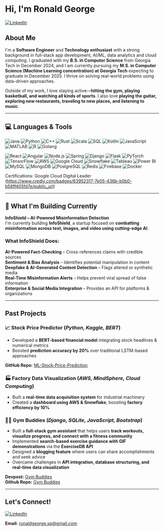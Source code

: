 # Hi, I'm Ronald George  

[![LinkedIn](https://img.shields.io/badge/LinkedIn-ronxldg-blue?logo=linkedin)](https://www.linkedin.com/in/ronxldg/)

## About Me  

I'm a **Software Engineer** and **Technology enthusiast** with a strong background in full-stack app development, AI/ML, data analytics and cloud computing. I graduated with my **B.S. in Computer Science** from Georgia Tech in December 2024, and I am currently pursuing my **M.S. in Computer Science (Machine Learning concentration) at Georgia Tech** expecting to graduate in December 2025. I thrive on solving real-world problems using data-driven approaches.

Outside of my work, I love staying active—**hitting the gym, playing basketball, and watching all kinds of sports**. I also love **playing the guitar, exploring new restaurants, traveling to new places, and listening to music**.  

---

## 💻 Languages & Tools

![Java](https://img.shields.io/badge/Java-007396?logo=java) ![Python](https://img.shields.io/badge/Python-3776AB?logo=python) ![C++](https://img.shields.io/badge/C%2B%2B-00599C?logo=c%2B%2B) ![Rust](https://img.shields.io/badge/Rust-000000?logo=rust) ![Scala](https://img.shields.io/badge/Scala-DC322F?logo=scala) ![SQL](https://img.shields.io/badge/SQL-4479A1?logo=mysql) ![Kotlin](https://img.shields.io/badge/Kotlin-7F52FF?logo=kotlin) ![JavaScript](https://img.shields.io/badge/JavaScript-F7DF1E?logo=javascript) ![MATLAB](https://img.shields.io/badge/MATLAB-0076A8?logo=matlab) ![R](https://img.shields.io/badge/R-276DC3?logo=r) ![Golang](https://img.shields.io/badge/Golang-00ADD8?logo=go)

![React](https://img.shields.io/badge/React-61DAFB?logo=react) ![Angular](https://img.shields.io/badge/Angular-E23237?logo=angular) ![Node.js](https://img.shields.io/badge/Node.js-339933?logo=node.js) ![Spring](https://img.shields.io/badge/Spring-6DB33F?logo=spring) ![Django](https://img.shields.io/badge/Django-092D1F?logo=django) ![Flask](https://img.shields.io/badge/Flask-000000?logo=flask) ![PyTorch](https://img.shields.io/badge/PyTorch-EE4C2C?logo=pytorch) ![TensorFlow](https://img.shields.io/badge/TensorFlow-FF6F00?logo=tensorflow) ![AWS](https://img.shields.io/badge/AWS-232F3E?logo=amazon-aws) ![Google Cloud](https://img.shields.io/badge/Google%20Cloud-4285F4?logo=google-cloud) ![Snowflake](https://img.shields.io/badge/Snowflake-00B0FF?logo=snowflake) ![Tableau](https://img.shields.io/badge/Tableau-E97627?logo=tableau) ![Power BI](https://img.shields.io/badge/Power%20BI-F2C811?logo=powerbi)
![MySQL](https://img.shields.io/badge/MySQL-4479A1?logo=mysql) ![MongoDB](https://img.shields.io/badge/MongoDB-47A248?logo=mongodb) ![PostgreSQL](https://img.shields.io/badge/PostgreSQL-336791?logo=postgresql) ![Redis](https://img.shields.io/badge/Redis-DC382D?logo=redis) ![Firebase](https://img.shields.io/badge/Firebase-FFCA28?logo=firebase) ![Docker](https://img.shields.io/badge/Docker-2496ED?logo=docker)

Certifications: Google Cloud Digital Leader (https://www.credly.com/badges/63952317-7e05-436b-b0b0-b56ff405fd7e/public_url)

---

## 🚀 What I'm Building Currently  

**InfoShield – AI-Powered Misinformation Detection**  
I'm currently building **InfoShield**, a startup focused on **combatting misinformation across text, images, and video using cutting-edge AI**.  

### What InfoShield Does:  
**AI-Powered Fact-Checking** – Cross-references claims with credible sources  
**Sentiment & Bias Analysis** – Identifies potential manipulation in content  
**Deepfake & AI-Generated Content Detection** – Flags altered or synthetic media  
**Real-Time Misinformation Alerts** – Helps prevent viral spread of false information  
**Enterprise & Social Media Integration** – Provides an API for platforms & organizations  

---

## Past Projects  

### 📈 **Stock Price Predictor** (*Python, Kaggle, BERT*)  
- Developed a **BERT-based financial model** integrating stock headlines & numerical metrics  
- Boosted **prediction accuracy by 20%** over traditional LSTM-based approaches

**GitHub Repo:** [ML-Stock-Price-Prediction](https://github.com/ronxldg/ML-Stock-Price-Prediction)  

### 🏭 **Factory Data Visualization** (*AWS, MindSphere, Cloud Computing*)  
- Built a **real-time data acquisition system** for industrial machinery  
- Created a **dashboard using AWS & Snowflake**, boosting **factory efficiency by 10%**

### 🏋️‍♂️ **Gym Buddies** (*Django, SQLite, JavaScript, Bootstrap*)  
- Built a **full-stack gym assistant** that helps users **track workouts, visualize progress, and connect with a fitness community**  
- Implemented **search-based exercise guidance with GIF demonstrations** via the **ExerciseDB API**  
- Designed a **blogging feature** where users can share accomplishments and seek advice  
- Overcame challenges in **API integration, database structuring, and real-time data visualization**  

**Devpost:** [Gym Buddies](https://devpost.com/software/gym-buddies)  
**Github Repo:** [Gym Buddies](https://github.com/ronxldg/GymBuddies)  

---

## Let's Connect!  

[![LinkedIn](https://img.shields.io/badge/LinkedIn-ronxldg-blue?logo=linkedin)](https://www.linkedin.com/in/ronxldg/)

**Email:** [ronaldgeorge.sp@gmail.com](mailto:ronaldgeorge.sp@gmail.com)
